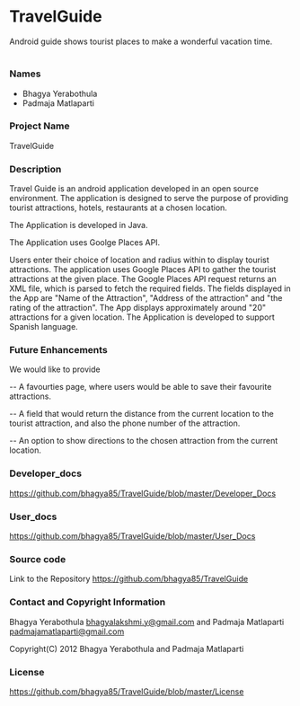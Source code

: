 TravelGuide
===========

Android guide shows tourist places to make a wonderful vacation time.

# 
### **Names**
* Bhagya Yerabothula
* Padmaja Matlaparti

### **Project Name**
TravelGuide

### **Description**
Travel Guide is an android application developed in an open source environment. The application is designed to serve the purpose of providing tourist attractions, hotels, restaurants at a chosen location.

The Application is developed in Java.

The Application uses Goolge Places API.

Users enter their choice of location and radius within to display tourist attractions. The application uses Google Places API to gather the tourist attractions at the given place. The Google Places API request returns an XML file, which is parsed to fetch the required fields. The fields displayed in the App are "Name of the Attraction", "Address of the attraction" and "the rating of the attraction". The App displays approximately around "20" attractions for a given location. 
    The Application is developed to support Spanish language.

### **Future Enhancements**
We would like to provide
 
-- A favourties page, where users would be able to save their favourite attractions.

-- A field that would return the distance from the current location to the tourist attraction, and also the phone number of the attraction.

-- An option to show directions to the chosen attraction from the current location.

### **Developer_docs**
https://github.com/bhagya85/TravelGuide/blob/master/Developer_Docs

### **User_docs**
https://github.com/bhagya85/TravelGuide/blob/master/User_Docs

### **Source code**
Link to the Repository  https://github.com/bhagya85/TravelGuide

### **Contact and Copyright Information**
Bhagya Yerabothula bhagyalakshmi.y@gmail.com and Padmaja Matlaparti padmajamatlaparti@gmail.com

Copyright(C) 2012 Bhagya Yerabothula and Padmaja Matlaparti

### **License**

https://github.com/bhagya85/TravelGuide/blob/master/License